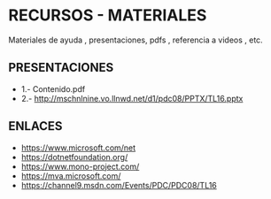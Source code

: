 # RECURSOS - MATERIALES

Materiales de ayuda , presentaciones, pdfs , referencia a videos , etc.

## PRESENTACIONES

* 1.- Contenido.pdf
* 2.- http://mschnlnine.vo.llnwd.net/d1/pdc08/PPTX/TL16.pptx

## ENLACES

* https://www.microsoft.com/net
* https://dotnetfoundation.org/
* https://www.mono-project.com/
* https://mva.microsoft.com/
* https://channel9.msdn.com/Events/PDC/PDC08/TL16
